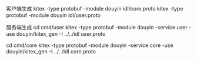 客户端生成
kitex -type protobuf -module douyin idl/core.proto
kitex -type protobuf -module douyin idl/user.proto

服务端生成
cd cmd/user
kitex -type protobuf -module douyin -service user -use douyin/kitex_gen -I ../../idl user.proto

cd cmd/core
kitex -type protobuf -module douyin -service core -use douyin/kitex_gen -I ../../idl core.proto

